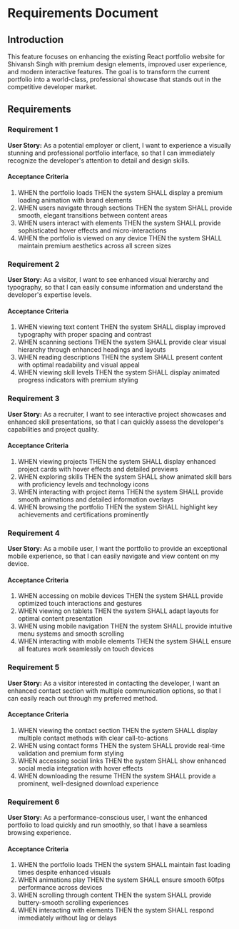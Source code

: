 # Requirements Document

## Introduction

This feature focuses on enhancing the existing React portfolio website for Shivansh Singh with premium design elements, improved user experience, and modern interactive features. The goal is to transform the current portfolio into a world-class, professional showcase that stands out in the competitive developer market.

## Requirements

### Requirement 1

**User Story:** As a potential employer or client, I want to experience a visually stunning and professional portfolio interface, so that I can immediately recognize the developer's attention to detail and design skills.

#### Acceptance Criteria

1. WHEN the portfolio loads THEN the system SHALL display a premium loading animation with brand elements
2. WHEN users navigate through sections THEN the system SHALL provide smooth, elegant transitions between content areas
3. WHEN users interact with elements THEN the system SHALL provide sophisticated hover effects and micro-interactions
4. WHEN the portfolio is viewed on any device THEN the system SHALL maintain premium aesthetics across all screen sizes

### Requirement 2

**User Story:** As a visitor, I want to see enhanced visual hierarchy and typography, so that I can easily consume information and understand the developer's expertise levels.

#### Acceptance Criteria

1. WHEN viewing text content THEN the system SHALL display improved typography with proper spacing and contrast
2. WHEN scanning sections THEN the system SHALL provide clear visual hierarchy through enhanced headings and layouts
3. WHEN reading descriptions THEN the system SHALL present content with optimal readability and visual appeal
4. WHEN viewing skill levels THEN the system SHALL display animated progress indicators with premium styling

### Requirement 3

**User Story:** As a recruiter, I want to see interactive project showcases and enhanced skill presentations, so that I can quickly assess the developer's capabilities and project quality.

#### Acceptance Criteria

1. WHEN viewing projects THEN the system SHALL display enhanced project cards with hover effects and detailed previews
2. WHEN exploring skills THEN the system SHALL show animated skill bars with proficiency levels and technology icons
3. WHEN interacting with project items THEN the system SHALL provide smooth animations and detailed information overlays
4. WHEN browsing the portfolio THEN the system SHALL highlight key achievements and certifications prominently

### Requirement 4

**User Story:** As a mobile user, I want the portfolio to provide an exceptional mobile experience, so that I can easily navigate and view content on my device.

#### Acceptance Criteria

1. WHEN accessing on mobile devices THEN the system SHALL provide optimized touch interactions and gestures
2. WHEN viewing on tablets THEN the system SHALL adapt layouts for optimal content presentation
3. WHEN using mobile navigation THEN the system SHALL provide intuitive menu systems and smooth scrolling
4. WHEN interacting with mobile elements THEN the system SHALL ensure all features work seamlessly on touch devices

### Requirement 5

**User Story:** As a visitor interested in contacting the developer, I want an enhanced contact section with multiple communication options, so that I can easily reach out through my preferred method.

#### Acceptance Criteria

1. WHEN viewing the contact section THEN the system SHALL display multiple contact methods with clear call-to-actions
2. WHEN using contact forms THEN the system SHALL provide real-time validation and premium form styling
3. WHEN accessing social links THEN the system SHALL show enhanced social media integration with hover effects
4. WHEN downloading the resume THEN the system SHALL provide a prominent, well-designed download experience

### Requirement 6

**User Story:** As a performance-conscious user, I want the enhanced portfolio to load quickly and run smoothly, so that I have a seamless browsing experience.

#### Acceptance Criteria

1. WHEN the portfolio loads THEN the system SHALL maintain fast loading times despite enhanced visuals
2. WHEN animations play THEN the system SHALL ensure smooth 60fps performance across devices
3. WHEN scrolling through content THEN the system SHALL provide buttery-smooth scrolling experiences
4. WHEN interacting with elements THEN the system SHALL respond immediately without lag or delays